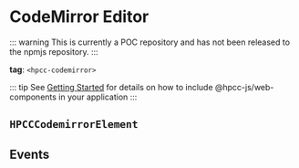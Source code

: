 # CodeMirror Editor

::: warning
This is currently a POC repository and has not been released to the npmjs repository.
:::

**tag**: `<hpcc-codemirror>`

<ClientOnly>
  <hpcc-preview preview_border="0px" preview_height_ratio=0.5 style="width:100%;height:400px">
      <hpcc-codemirror mode="json" theme="dark" style="width:100%;height:100%">
      </hpcc-codemirror>
      <script>
        document.querySelector('hpcc-codemirror').text = `\
    {
      "aaa":123, 
      "bbb":"ddd", 
      "c":3, 
      "d":true
    }`;
      </script>
  </hpcc-preview>
</ClientOnly>

::: tip
See [Getting Started](../../README) for details on how to include @hpcc-js/web-components in your application
:::

## `HPCCCodemirrorElement`

## Events

